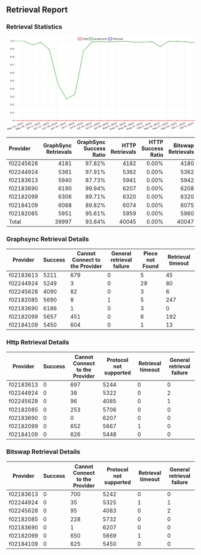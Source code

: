 ## Retrieval Report
### Retrieval Statistics
<img src="https://raw.githubusercontent.com/data-preservation-programs/filplus-checker-assets/main/filecoin-project/filecoin-plus-large-datasets/issues/1970/1696819969890.png"/>

| Provider  | GraphSync Retrievals | GraphSync Success Ratio | HTTP Retrievals | HTTP Success Ratio | Bitswap Retrievals | Bitswap Success Ratio |
| :-------- | -------------------: | ----------------------: | --------------: | -----------------: | -----------------: | --------------------: |
| f02245628 |                 4181 |                  97.82% |            4182 |              0.00% |               4180 |                 0.00% |
| f02244924 |                 5361 |                  97.91% |            5362 |              0.00% |               5362 |                 0.00% |
| f02183613 |                 5940 |                  87.73% |            5941 |              0.00% |               5942 |                 0.00% |
| f02183690 |                 6190 |                  99.94% |            6207 |              0.00% |               6208 |                 0.00% |
| f02182099 |                 6306 |                  89.71% |            6320 |              0.00% |               6320 |                 0.00% |
| f02184109 |                 6068 |                  89.82% |            6074 |              0.00% |               6075 |                 0.00% |
| f02182085 |                 5951 |                  95.61% |            5959 |              0.00% |               5960 |                 0.00% |
| Total     |                39997 |                  93.84% |           40045 |              0.00% |              40047 |                 0.00% |

### Graphsync Retrieval Details
| Provider  | Success | Cannot Connect to the Provider | General retrieval failure | Piece not Found | Retrieval timeout |
| --------- | ------- | ------------------------------ | ------------------------- | --------------- | ----------------- |
| f02183613 | 5211    | 679                            | 0                         | 5               | 45                |
| f02244924 | 5249    | 3                              | 0                         | 29              | 80                |
| f02245628 | 4090    | 82                             | 0                         | 3               | 6                 |
| f02182085 | 5690    | 8                              | 1                         | 5               | 247               |
| f02183690 | 6186    | 1                              | 0                         | 3               | 0                 |
| f02182099 | 5657    | 451                            | 0                         | 6               | 192               |
| f02184109 | 5450    | 604                            | 0                         | 1               | 13                |

### Http Retrieval Details
| Provider  | Success | Cannot Connect to the Provider | Protocol not supported | Retrieval timeout | General retrieval failure |
| --------- | ------- | ------------------------------ | ---------------------- | ----------------- | ------------------------- |
| f02183613 | 0       | 697                            | 5244                   | 0                 | 0                         |
| f02244924 | 0       | 38                             | 5322                   | 0                 | 2                         |
| f02245628 | 0       | 96                             | 4085                   | 0                 | 1                         |
| f02182085 | 0       | 253                            | 5706                   | 0                 | 0                         |
| f02183690 | 0       | 0                              | 6207                   | 0                 | 0                         |
| f02182099 | 0       | 652                            | 5667                   | 1                 | 0                         |
| f02184109 | 0       | 626                            | 5448                   | 0                 | 0                         |

### Bitswap Retrieval Details
| Provider  | Success | Cannot Connect to the Provider | Protocol not supported | Retrieval timeout | General retrieval failure |
| --------- | ------- | ------------------------------ | ---------------------- | ----------------- | ------------------------- |
| f02183613 | 0       | 700                            | 5242                   | 0                 | 0                         |
| f02244924 | 0       | 35                             | 5325                   | 1                 | 1                         |
| f02245628 | 0       | 95                             | 4083                   | 0                 | 2                         |
| f02182085 | 0       | 228                            | 5732                   | 0                 | 0                         |
| f02183690 | 0       | 1                              | 6207                   | 0                 | 0                         |
| f02182099 | 0       | 650                            | 5669                   | 1                 | 0                         |
| f02184109 | 0       | 625                            | 5450                   | 0                 | 0                         |

